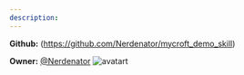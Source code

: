 ```yaml
---
description: 
---
```



**Github:** (https://github.com/Nerdenator/mycroft_demo_skill)

**Owner:** [@Nerdenator](https://github.com/Nerdenator) ![avatart](https://avatars3.githubusercontent.com/u/5439509?v=4)

